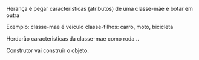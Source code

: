Herança é pegar caracteristicas (atributos) de uma classe-mãe
 e botar em outra

Exemplo: classe-mae é veiculo
	 classe-filhos: carro, moto, bicicleta

Herdarão caracteristicas da classe-mae como roda...

Construtor vai construir o objeto.
